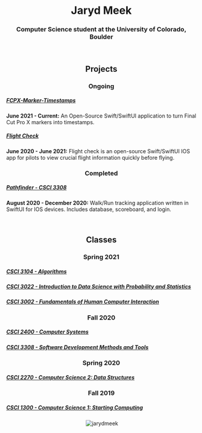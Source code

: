 

<h1 align="center">Jaryd Meek</h1>
<h3 align="center">Computer Science student at the University of Colorado, Boulder</h3>
<br>
 
<h2 align="center">Projects</h2>
<h3 align="center">Ongoing</h3>


<a href="https://github.com/JarydMeek/FPCX-Marker-Timestamps"><h5>FCPX-Marker-Timestamps</h5></a>
<p><b>June 2021 - Current:</b> An Open-Source Swift/SwiftUI application to turn Final Cut Pro X markers into timestamps.</p>

<a href="https://github.com/JarydMeek/Flight-Check"><h5>Flight Check</h5></a>
<p><b>June 2020 - June 2021:</b> Flight check is an open-source Swift/SwiftUI IOS app for pilots to view crucial flight information quickly before flying.</p>


<h3 align="center">Completed</h3>

<a href="https://github.com/JarydMeek/CSCI-3308/tree/master/Group%20Project/All%20Project%20Code%20and%20Components"><h5>Pathfinder - CSCI 3308</h5></a>
<p><b>August 2020 - December 2020:</b> Walk/Run tracking application written in SwiftUI for IOS devices. Includes database, scoreboard, and login.</p><br>


<h2 align="center">Classes</h2>
<h3 align="center">Spring 2021</h3>

<a href="https://github.com/JarydMeek/CSCI-3104"><h5>CSCI 3104 - Algorithms</h5></a>

<a href="https://github.com/JarydMeek/CSCI-3022"><h5>CSCI 3022 - Introduction to Data Science with Probability and Statistics</h5></a>

<a href="https://github.com/JarydMeek/CSCI-3002"><h5>CSCI 3002 - Fundamentals of Human Computer Interaction</h5></a>

<h3 align="center">Fall 2020</h3>

<a href="https://github.com/JarydMeek/CSCI-2400"><h5>CSCI 2400 - Computer Systems</h5></a>

<a href="https://github.com/JarydMeek/CSCI-3308"><h5>CSCI 3308 - Software Development Methods and Tools</h5></a>

<h3 align="center">Spring 2020</h3>

<a href="https://github.com/JarydMeek/CSCI-2270"><h5>CSCI 2270 - Computer Science 2: Data Structures</h5></a>

<h3 align="center">Fall 2019</h3>

<a href="https://github.com/JarydMeek/CSCI-1300"><h5>CSCI 1300 - Computer Science 1: Starting Computing</h5></a>

<p align="center">&nbsp;<img align="center" src="https://github-readme-stats-three-murex.vercel.app/api?username=jarydmeek&count_private=true&show_icons=true&theme=vue&include_all_commits=true" alt="jarydmeek" /></p>

